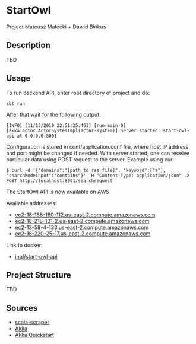 # StartOwl
Project Mateusz Małecki + Dawid Bińkuś
## Description
TBD
## Usage
To run backend API, enter root directory of project and do:

``
sbt run
``

After that wait for the following output:

``
[INFO] [11/13/2019 22:51:25.463] [run-main-0] [akka.actor.ActorSystemImpl(actor-system)] Server started: start-owl-api at 0.0.0.0:8001
``

Configuration is stored in conf/application.conf file, where host IP address and port might be changed if needed.
With server started, one can receive particular data using POST request to the server.
Example using curl

``
$ curl -d '{"domains":"[path_to_rss_file]", "keyword":["a"], "searchModeInput":"contains"}' -H "Content-Type: application/json" -X POST http://localhost:8001/searchrequest
``

The StartOwl API is now available on AWS

Available addresses:

- [ec2-18-188-180-112.us-east-2.compute.amazonaws.com](ec2-18-188-180-112.us-east-2.compute.amazonaws.com)
- [ec2-18-218-131-2.us-east-2.compute.amazonaws.com](ec2-18-218-131-2.us-east-2.compute.amazonaws.com)
- [ec2-13-58-4-133.us-east-2.compute.amazonaws.com](ec2-13-58-4-133.us-east-2.compute.amazonaws.com)
- [ec2-18-220-25-17.us-east-2.compute.amazonaws.com](ec2-18-220-25-17.us-east-2.compute.amazonaws.com)

Link to docker:

- [inql/start-owl-api](https://hub.docker.com/r/inql/start-owl-api)

## Project Structure
TBD
## Sources
* [scala-scraper](https://github.com/ruippeixotog/scala-scraper)
* [Akka](https://akka.io/)
* [Akka Quickstart](https://doc.akka.io/docs/akka/current/typed/guide/introduction.html?language=scala)
